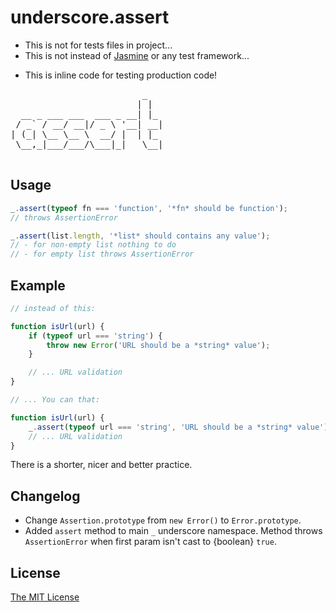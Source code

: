 # underscore.assert

- This is not for tests files in project...
- This is not instead of [Jasmine][2] or any test framework...
* This is inline code for testing production code!

<pre>
                         _
                        | |
  __ _ ___ ___  ___ _ __| |_
 / _` / __/ __|/ _ \ '__| __|
| (_| \__ \__ \  __/ |  | |_
 \__,_|___/___/\___|_|   \__|

</pre>

## Usage

```javascript
_.assert(typeof fn === 'function', '*fn* should be function');
// throws AssertionError

_.assert(list.length, '*list* should contains any value');
// - for non-empty list nothing to do
// - for empty list throws AssertionError
```

## Example

```javascript
// instead of this:

function isUrl(url) {
    if (typeof url === 'string') {
        throw new Error('URL should be a *string* value');
    }

    // ... URL validation
}

// ... You can that:

function isUrl(url) {
    _.assert(typeof url === 'string', 'URL should be a *string* value');
    // ... URL validation
}

```

There is a shorter, nicer and better practice.

## Changelog

- Change `Assertion.prototype` from `new Error()` to `Error.prototype`.
- Added `assert` method to main `_` underscore namespace.
Method throws `AssertionError` when first param isn't cast to {boolean} `true`.

## License

[The MIT License][0]

[0]: http://piecioshka.mit-license.org
[1]: http://underscorejs.org/
[2]: http://pivotal.github.io/jasmine/
